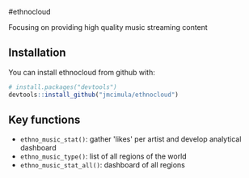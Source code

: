 #ethnocloud

Focusing on providing high quality music streaming content

## Installation

You can install ethnocloud from github with:

```R
# install.packages("devtools")
devtools::install_github("jmcimula/ethnocloud")
```

## Key functions

* `ethno_music_stat()`: gather 'likes' per artist and develop analytical dashboard
* `ethno_music_type()`: list of all regions of the world
* `ethno_music_stat_all()`: dashboard of all regions
